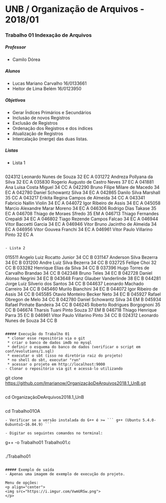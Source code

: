 # UNB / Organização de Arquivos - 2018/01
### Trabalho 01 Indexação de Arquivos

##### Professor 
- Camilo Dórea

##### Alunos
- Lucas Mariano Carvalho 16/0133661
- Heitor de Lima Belém   16/0123950

##### Objetivos
- Gerar Índices Primários e Secundários
- Inclusão de novos Registros
- Exclusão de Registros
- Ordenação dos Registros e dos índices
- Atualização de Registros
- Intercalação (merge) das duas listas.

##### Listas
- Lista 1
  
  ```
024312 Leonardo Nunes de Souza                  32  EC       A
031272 Andreza Pollyana da Silva                32  EC       A
035830 Rogerio Augusto de Castro Neves          37  EC       A
041881 Ana Luisa Costa Miguel                   34  CC       A
042290 Bruno Filipe Milare de Macedo            34  EC       A
042780 Daniel Schowantz Silva                   34  EC       A
042865 Danilo Silva Marshall                    35  CC       A
043217 Erikita Regina Campos de Almeida         34  CC       A
043341 Fabricio Nallin Violin                   34  EC       A
044072 Igor Ribeiro de Assis                    34  EC       A
045058 Marcio Alexandre Marar Moreno            34  EC       A
046306 Rodrigo Dias Takase                      35  EC       A
046708 Thiago de Moraes Sfredo                  35  EM       A
046713 Thiago Fernandes Crepaldi                34  EC       A
046802 Tiago Rezende Campos Falcao              34  EC       A
046944 Vitor Baccetti Garcia                    34  EC       A
046946 Vitor Bruno Jacintho de Almeida          34  EC       A
046956 Vitor Gouvea Franchi                     34  EC       A
046961 Vitor Paulo Villarino Pinto              32  EC       A

  ```
  
- Lista 2 
  
  ```
015511 Angelo Luiz Rocatto Junior               34  CC       B
031147 Anderson Silva Bezerra                   34  EC       B
031200 Andre Luiz Silva Bezerra                 34  CC       B
032725 Fellipe Choi                             32  CC       B
033282 Henrique Elias da Silva                  34  CC       B
037396 Hugo Torres de Carvalho Brandao          34  CC       B
042348 Bruno Teles                              34  EC       B
042728 Daniel Alonso Negrini                    34  EC       B
043648 Franz Glauber Vanderlinde                38  EC       B
044281 Jorge Luiz Silverio dos Santos           34  CC       B
044637 Leonardo Machado Carreiro                34  CC       B
045460 Murilo Bianchini                         34  EC       B
044072 Igor Ribeiro de Assis                    34  CC       B
045585 Otavio Monteiro Becker Neto              34  EC       B
045927 Rafael Obregon de Melo                   34  CC       B
042780 Daniel Schowantz Silva                   34  EM       B
045934 Rafael Pinhate Bandeira                  34  CC       B
046245 Roberto Rodrigues Borgognoni             35  CC       B
046674 Tharsis Tuani Pinto Souza                37  EM       B
046718 Thiago Henrique Parra                    35  EC       B
046961 Vitor Paulo Villarino Pinto              34  CC       B
024312 Leonardo Nunes de Souza                  34  CC       B

  ```

##### Execução do Trabalho 01
   * clonar esse repositório via o git 
   * criar o banco de dados imdb no mysql 
   * definir o esquema do banco de dados (verificar o script em conf/evolutions/1.sql)
   * executar o sbt (isso no diretório raiz do projeto) 
   * no shell do sbt, executar "run" 
   * acessar o projeto em http://localhost:9000  
- Clonar o repositório via git e acessá-lo utilizando
  ```
  git clone https://github.com/lmarianow/OrganizaçãoDeArquivos2018.1_UnB.git
  ```
  ```
  cd OrganizaçãoDeArquivos2018.1_UnB
  ```
  ```
  cd Trabalho01OA
  ```
- Verificar se a versão instalada do G++ é >= ``` g++ (Ubuntu 5.4.0-6ubuntu1~16.04.9) ```

- Digitar os seguintes comandos no terminal:
  ```
  g++ -o Trabalho01 Trabalho01.c
  ```

  ```
  ./Trabalho01
  ```

##### Exemplo de saída
- Apenas uma imagem de exemplo de execução do projeto.

Menu de opções:
<p align="center">
<img src="https://i.imgur.com/VwmURSw.png">
</p>

